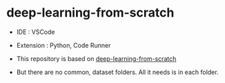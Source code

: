 # deep-learning-from-scratch

 - IDE : VSCode
 - Extension : Python, Code Runner

 - This repository is based on [deep-learning-from-scratch](https://github.com/WegraLee/deep-learning-from-scratch)
 - But there are no common, dataset folders. All it needs is in each folder.